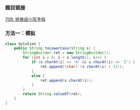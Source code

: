 ### 题目链接
[709. 转换成小写字母](https://leetcode.cn/problems/to-lower-case)

### 方法一：模拟
```Java
class Solution {
    public String toLowerCase(String s) {
        StringBuilder ret = new StringBuilder();
        for (int i = 0; i < s.length(); i++) {
            if (s.charAt(i) >= 'A' && s.charAt(i) <= 'Z') {
                ret.append((char) (s.charAt(i) + 32));
            }
            else {
                ret.append(s.charAt(i));
            }
        }
        return String.valueOf(ret);
    }
}
```
